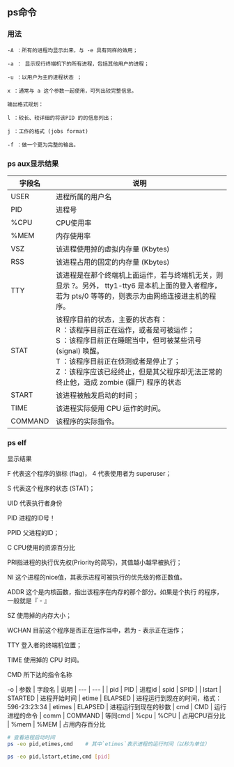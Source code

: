 ## ps命令

### 用法
```
-A ：所有的进程均显示出来，与 -e 具有同样的效用；

-a ： 显示现行终端机下的所有进程，包括其他用户的进程；

-u ：以用户为主的进程状态 ；

x ：通常与 a 这个参数一起使用，可列出较完整信息。

输出格式规划：

l ：较长、较详细的将该PID 的的信息列出；

j ：工作的格式 (jobs format)

-f ：做一个更为完整的输出。
```

### ps aux显示结果
| 字段名 | 说明 
| ---   | ---
| USER      | 进程所属的用户名
| PID       | 进程号
| %CPU      | CPU使用率
| %MEM      | 内存使用率
| VSZ       | 该进程使用掉的虚拟内存量 (Kbytes)
| RSS       | 该进程占用的固定的内存量 (Kbytes)
| TTY       | 该进程是在那个终端机上面运作，若与终端机无关，则显示 ?。另外， tty1-tty6 是本机上面的登入者程序，若为 pts/0 等等的，则表示为由网络连接进主机的程序。
| STAT      | 该程序目前的状态，主要的状态有： <br> R ：该程序目前正在运作，或者是可被运作；<br> S ：该程序目前正在睡眠当中，但可被某些讯号(signal) 唤醒。<br> T ：该程序目前正在侦测或者是停止了；<br> Z ：该程序应该已经终止，但是其父程序却无法正常的终止他，造成 zombie (疆尸) 程序的状态
| START     | 该进程被触发启动的时间；
| TIME      | 该进程实际使用 CPU 运作的时间。
| COMMAND   | 该程序的实际指令。

### ps elf



显示结果

F 代表这个程序的旗标 (flag)， 4 代表使用者为 superuser；

S 代表这个程序的状态 (STAT)；

UID 代表执行者身份

PID 进程的ID号！

PPID 父进程的ID；

C CPU使用的资源百分比

PRI指进程的执行优先权(Priority的简写)，其值越小越早被执行；

NI 这个进程的nice值，其表示进程可被执行的优先级的修正数值。

ADDR 这个是内核函数，指出该程序在内存的那个部分。如果是个执行 的程序，一般就是『 - 』

SZ 使用掉的内存大小；

WCHAN 目前这个程序是否正在运作当中，若为 - 表示正在运作；

TTY 登入者的终端机位置；

TIME 使用掉的 CPU 时间。

CMD 所下达的指令名称

-o
| 参数      | 字段名         | 说明
| ---       | ---           |
| pid       | PID           | 进程id
| spid      | SPID          |
| lstart    | STARTED       | 进程开始时间
| etime     | ELAPSED       | 进程运行到现在的时间，格式：596-23:23:34
| etimes    | ELAPSED       | 进程运行到现在的秒数
| cmd       | CMD           | 运行进程的命令
| comm      | COMMAND       | 等同cmd
| %cpu      | %CPU          | 占用CPU百分比
| %mem      | %MEM          | 占用内存百分比

```sh
# 查看进程启动时间
ps -eo pid,etimes,cmd    # 其中`etimes`表示进程的运行时间（以秒为单位）

ps -eo pid,lstart,etime,cmd [pid]
```
